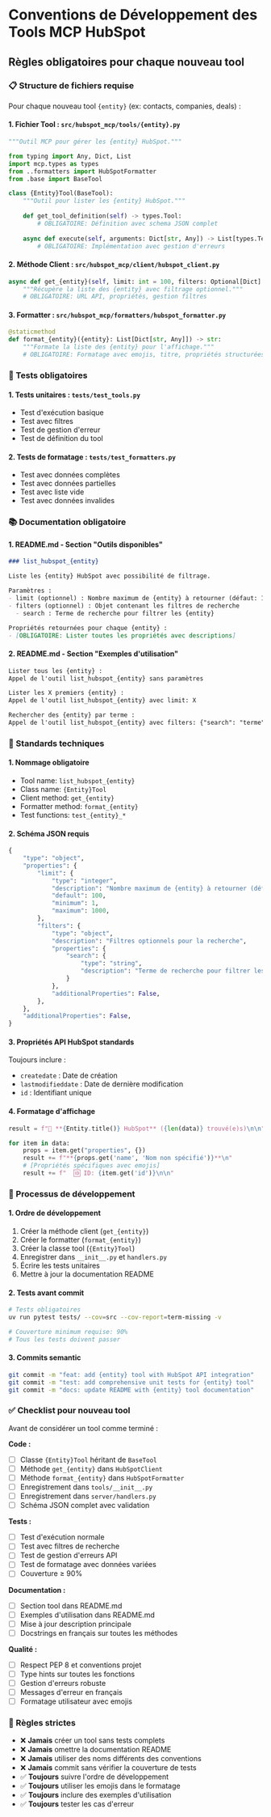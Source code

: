 # Conventions de Développement des Tools MCP HubSpot

## Règles obligatoires pour chaque nouveau tool

### 📋 Structure de fichiers requise

Pour chaque nouveau tool `{entity}` (ex: contacts, companies, deals) :

#### 1. **Fichier Tool** : `src/hubspot_mcp/tools/{entity}.py`
```python
"""Outil MCP pour gérer les {entity} HubSpot."""

from typing import Any, Dict, List
import mcp.types as types
from ..formatters import HubSpotFormatter
from .base import BaseTool

class {Entity}Tool(BaseTool):
    """Outil pour lister les {entity} HubSpot."""
    
    def get_tool_definition(self) -> types.Tool:
        # OBLIGATOIRE: Définition avec schema JSON complet
        
    async def execute(self, arguments: Dict[str, Any]) -> List[types.TextContent]:
        # OBLIGATOIRE: Implémentation avec gestion d'erreurs
```

#### 2. **Méthode Client** : `src/hubspot_mcp/client/hubspot_client.py`
```python
async def get_{entity}(self, limit: int = 100, filters: Optional[Dict] = None) -> List[Dict]:
    """Récupère la liste des {entity} avec filtrage optionnel."""
    # OBLIGATOIRE: URL API, propriétés, gestion filtres
```

#### 3. **Formatter** : `src/hubspot_mcp/formatters/hubspot_formatter.py`
```python
@staticmethod
def format_{entity}({entity}: List[Dict[str, Any]]) -> str:
    """Formate la liste des {entity} pour l'affichage."""
    # OBLIGATOIRE: Formatage avec emojis, titre, propriétés structurées
```

### 🧪 Tests obligatoires

#### 1. **Tests unitaires** : `tests/test_tools.py`
- Test d'exécution basique
- Test avec filtres
- Test de gestion d'erreur
- Test de définition du tool

#### 2. **Tests de formatage** : `tests/test_formatters.py`
- Test avec données complètes
- Test avec données partielles
- Test avec liste vide
- Test avec données invalides

### 📚 Documentation obligatoire

#### 1. **README.md - Section "Outils disponibles"**
```markdown
### list_hubspot_{entity}

Liste les {entity} HubSpot avec possibilité de filtrage.

Paramètres :
- limit (optionnel) : Nombre maximum de {entity} à retourner (défaut: 100, max: 1000)
- filters (optionnel) : Objet contenant les filtres de recherche
  - search : Terme de recherche pour filtrer les {entity}

Propriétés retournées pour chaque {entity} :
- [OBLIGATOIRE: Lister toutes les propriétés avec descriptions]
```

#### 2. **README.md - Section "Exemples d'utilisation"**
```markdown
Lister tous les {entity} :
Appel de l'outil list_hubspot_{entity} sans paramètres

Lister les X premiers {entity} :
Appel de l'outil list_hubspot_{entity} avec limit: X

Rechercher des {entity} par terme :
Appel de l'outil list_hubspot_{entity} avec filters: {"search": "terme"}
```

### 🔧 Standards techniques

#### 1. **Nommage obligatoire**
- Tool name: `list_hubspot_{entity}`
- Class name: `{Entity}Tool`
- Client method: `get_{entity}`
- Formatter method: `format_{entity}`
- Test functions: `test_{entity}_*`

#### 2. **Schéma JSON requis**
```python
{
    "type": "object",
    "properties": {
        "limit": {
            "type": "integer",
            "description": "Nombre maximum de {entity} à retourner (défaut: 100)",
            "default": 100,
            "minimum": 1,
            "maximum": 1000,
        },
        "filters": {
            "type": "object",
            "description": "Filtres optionnels pour la recherche",
            "properties": {
                "search": {
                    "type": "string",
                    "description": "Terme de recherche pour filtrer les {entity}",
                }
            },
            "additionalProperties": False,
        },
    },
    "additionalProperties": False,
}
```

#### 3. **Propriétés API HubSpot standards**
Toujours inclure :
- `createdate` : Date de création
- `lastmodifieddate` : Date de dernière modification  
- `id` : Identifiant unique

#### 4. **Formatage d'affichage**
```python
result = f"🎯 **{Entity.title()} HubSpot** ({len(data)} trouvé(e)s)\n\n"

for item in data:
    props = item.get("properties", {})
    result += f"**{props.get('name', 'Nom non spécifié')}**\n"
    # [Propriétés spécifiques avec emojis]
    result += f"  🆔 ID: {item.get('id')}\n\n"
```

### 📝 Processus de développement

#### 1. **Ordre de développement**
1. Créer la méthode client (`get_{entity}`)
2. Créer le formatter (`format_{entity}`)
3. Créer la classe tool (`{Entity}Tool`)
4. Enregistrer dans `__init__.py` et `handlers.py`
5. Écrire les tests unitaires
6. Mettre à jour la documentation README

#### 2. **Tests avant commit**
```bash
# Tests obligatoires
uv run pytest tests/ --cov=src --cov-report=term-missing -v

# Couverture minimum requise: 90%
# Tous les tests doivent passer
```

#### 3. **Commits semantic**
```bash
git commit -m "feat: add {entity} tool with HubSpot API integration"
git commit -m "test: add comprehensive unit tests for {entity} tool"
git commit -m "docs: update README with {entity} tool documentation"
```

### ✅ Checklist pour nouveau tool

Avant de considérer un tool comme terminé :

**Code :**
- [ ] Classe `{Entity}Tool` héritant de `BaseTool`
- [ ] Méthode `get_{entity}` dans `HubSpotClient`
- [ ] Méthode `format_{entity}` dans `HubSpotFormatter`
- [ ] Enregistrement dans `tools/__init__.py`
- [ ] Enregistrement dans `server/handlers.py`
- [ ] Schéma JSON complet avec validation

**Tests :**
- [ ] Test d'exécution normale
- [ ] Test avec filtres de recherche
- [ ] Test de gestion d'erreurs API
- [ ] Test de formatage avec données variées
- [ ] Couverture ≥ 90%

**Documentation :**
- [ ] Section tool dans README.md
- [ ] Exemples d'utilisation dans README.md
- [ ] Mise à jour description principale
- [ ] Docstrings en français sur toutes les méthodes

**Qualité :**
- [ ] Respect PEP 8 et conventions projet
- [ ] Type hints sur toutes les fonctions
- [ ] Gestion d'erreurs robuste
- [ ] Messages d'erreur en français
- [ ] Formatage utilisateur avec emojis

### 🚨 Règles strictes

- ❌ **Jamais** créer un tool sans tests complets
- ❌ **Jamais** omettre la documentation README
- ❌ **Jamais** utiliser des noms différents des conventions
- ❌ **Jamais** commit sans vérifier la couverture de tests
- ✅ **Toujours** suivre l'ordre de développement
- ✅ **Toujours** utiliser les emojis dans le formatage
- ✅ **Toujours** inclure des exemples d'utilisation
- ✅ **Toujours** tester les cas d'erreur 
